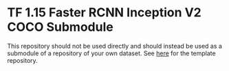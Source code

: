 # TF 1.15 Faster RCNN Inception V2 COCO Submodule
This repository should not be used directly and should instead be used as a submodule of a repository of your own dataset.
See [here](https://github.com/i3drobotics/ML_TF_Object_Detect_Template) for the template repository.